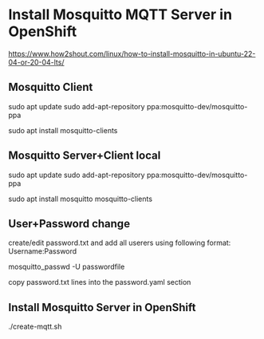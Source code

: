 # Install Mosquitto MQTT Server in OpenShift

https://www.how2shout.com/linux/how-to-install-mosquitto-in-ubuntu-22-04-or-20-04-lts/

## Mosquitto Client 

sudo apt update
sudo add-apt-repository ppa:mosquitto-dev/mosquitto-ppa

sudo apt install mosquitto-clients


## Mosquitto Server+Client local 

sudo apt update
sudo add-apt-repository ppa:mosquitto-dev/mosquitto-ppa

sudo apt install mosquitto mosquitto-clients

## User+Password change
create/edit password.txt and add all userers using following format:
Username:Password 

mosquitto_passwd -U passwordfile

copy password.txt lines into the password.yaml section 

## Install Mosquitto Server in OpenShift

./create-mqtt.sh